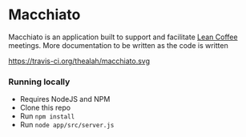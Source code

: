# Macchiato
Macchiato is an application built to support and facilitate [Lean Coffee](http://leancoffee.org/) meetings. More documentation
to be written as the code is written

https://travis-ci.org/thealah/macchiato.svg

### Running locally
- Requires NodeJS and NPM
- Clone this repo
- Run `npm install`
- Run `node app/src/server.js`